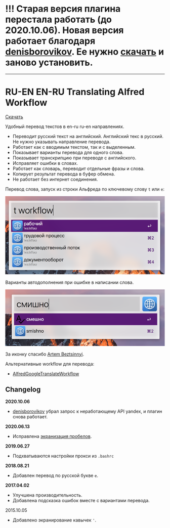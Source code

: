 # !!! Старая версия плагина перестала работать (до 2020.10.06). Новая версия работает благодаря [denisborovikov](https://github.com/denisborovikov). Ее нужно [скачать](https://github.com/podgorniy/alfred-translate/raw/master/Translate.alfredworkflow) и заново установить.

----

# RU-EN EN-RU Translating Alfred Workflow

[Скачать](https://github.com/podgorniy/alfred-translate/raw/master/Translate.alfredworkflow)

Удобный перевод текстов в en-ru ru-en направлениях.

- Переводит русский текст на английский. Английский текс в русский. Не нужно указывать направление перевода.
- Работает как с вводимым текстом, так и с выделенным.
- Показывает варианты перевода для одного слова.
- Показывает транскрипцию при переводе с английского.
- Исправляет ошибки в словах.
- Работает как словарь, переводит отдельные фразы и слова.
- Копирует результат перевода в буфер обмена.
- Не работает без интернет соединения.


Перевод слова, запуск из строки Альфреда по ключевому слову `t` или `e`:

![Скриншот](screenshot-1.png)

Варианты автодополнения при ошибке в написании слова.

![Скриншот](screenshot-3.png)

За иконку спасибо [Artem Beztsinnyi](http://bezart.ru).

Альтернативные workflow для перевода:

- [AlfredGoogleTranslateWorkflow](https://github.com/thomashempel/AlfredGoogleTranslateWorkflow)

## Changelog

**2020.10.06**

- [denisborovikov](https://github.com/denisborovikov) убрал запрос к неработающему API yandex, и плагин снова работает.

**2020.06.13**

- Исправлена [экранизация пробелов](https://github.com/podgorniy/alfred-translate/issues/10).

**2019.06.27**

- Подхватываются настройки прокси из `.bashrc`


**2018.08.21**

- Добавлен перевод по русской букве `е`.


**2017.04.02**

- Улучшена производительность.
- Добавлена подсказка ошибок вместе с вариантами перевода.

2015.10.05
- Добавлено экранирование кавычек `'`.

